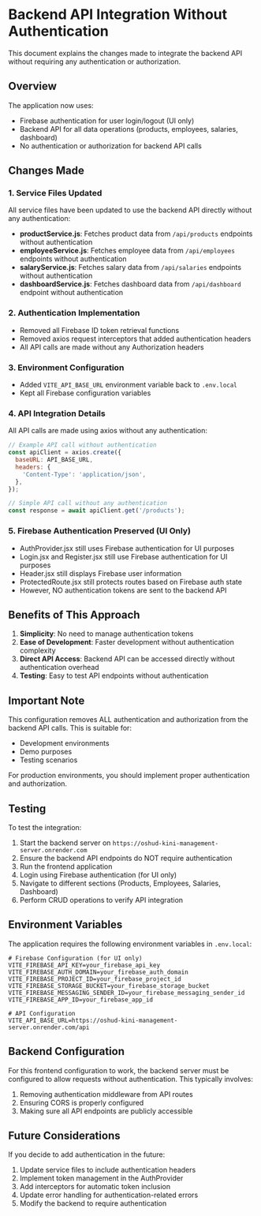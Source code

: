 # Backend API Integration Without Authentication

This document explains the changes made to integrate the backend API without requiring any authentication or authorization.

## Overview

The application now uses:
- Firebase authentication for user login/logout (UI only)
- Backend API for all data operations (products, employees, salaries, dashboard)
- No authentication or authorization for backend API calls

## Changes Made

### 1. Service Files Updated
All service files have been updated to use the backend API directly without any authentication:

- **productService.js**: Fetches product data from `/api/products` endpoints without authentication
- **employeeService.js**: Fetches employee data from `/api/employees` endpoints without authentication
- **salaryService.js**: Fetches salary data from `/api/salaries` endpoints without authentication
- **dashboardService.js**: Fetches dashboard data from `/api/dashboard` endpoint without authentication

### 2. Authentication Implementation
- Removed all Firebase ID token retrieval functions
- Removed axios request interceptors that added authentication headers
- All API calls are made without any Authorization headers

### 3. Environment Configuration
- Added `VITE_API_BASE_URL` environment variable back to `.env.local`
- Kept all Firebase configuration variables

### 4. API Integration Details
All API calls are made using axios without any authentication:

```javascript
// Example API call without authentication
const apiClient = axios.create({
  baseURL: API_BASE_URL,
  headers: {
    'Content-Type': 'application/json',
  },
});

// Simple API call without any authentication
const response = await apiClient.get('/products');
```

### 5. Firebase Authentication Preserved (UI Only)
- AuthProvider.jsx still uses Firebase authentication for UI purposes
- Login.jsx and Register.jsx still use Firebase authentication for UI purposes
- Header.jsx still displays Firebase user information
- ProtectedRoute.jsx still protects routes based on Firebase auth state
- However, NO authentication tokens are sent to the backend API

## Benefits of This Approach

1. **Simplicity**: No need to manage authentication tokens
2. **Ease of Development**: Faster development without authentication complexity
3. **Direct API Access**: Backend API can be accessed directly without authentication overhead
4. **Testing**: Easy to test API endpoints without authentication

## Important Note

This configuration removes ALL authentication and authorization from the backend API calls. This is suitable for:
- Development environments
- Demo purposes
- Testing scenarios

For production environments, you should implement proper authentication and authorization.

## Testing

To test the integration:

1. Start the backend server on `https://oshud-kini-management-server.onrender.com`
2. Ensure the backend API endpoints do NOT require authentication
3. Run the frontend application
4. Login using Firebase authentication (for UI only)
5. Navigate to different sections (Products, Employees, Salaries, Dashboard)
6. Perform CRUD operations to verify API integration

## Environment Variables

The application requires the following environment variables in `.env.local`:

```
# Firebase Configuration (for UI only)
VITE_FIREBASE_API_KEY=your_firebase_api_key
VITE_FIREBASE_AUTH_DOMAIN=your_firebase_auth_domain
VITE_FIREBASE_PROJECT_ID=your_firebase_project_id
VITE_FIREBASE_STORAGE_BUCKET=your_firebase_storage_bucket
VITE_FIREBASE_MESSAGING_SENDER_ID=your_firebase_messaging_sender_id
VITE_FIREBASE_APP_ID=your_firebase_app_id

# API Configuration
VITE_API_BASE_URL=https://oshud-kini-management-server.onrender.com/api
```

## Backend Configuration

For this frontend configuration to work, the backend server must be configured to allow requests without authentication. This typically involves:

1. Removing authentication middleware from API routes
2. Ensuring CORS is properly configured
3. Making sure all API endpoints are publicly accessible

## Future Considerations

If you decide to add authentication in the future:

1. Update service files to include authentication headers
2. Implement token management in the AuthProvider
3. Add interceptors for automatic token inclusion
4. Update error handling for authentication-related errors
5. Modify the backend to require authentication